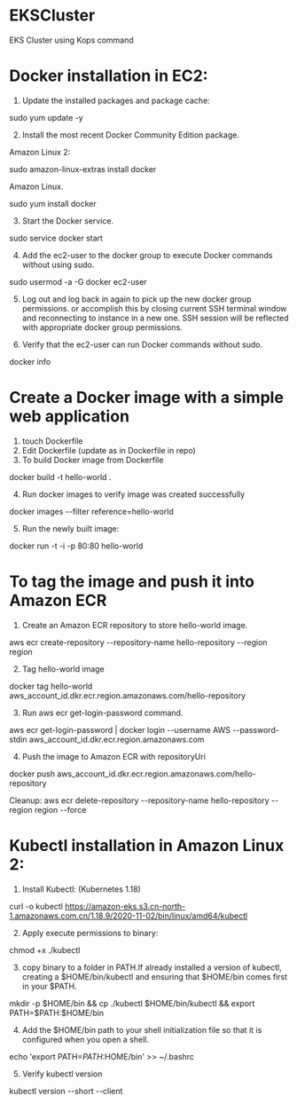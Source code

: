 # EKSCluster
EKS Cluster using Kops command

Docker installation in EC2:
===========================
1. Update the installed packages and package cache:

sudo yum update -y

2. Install the most recent Docker Community Edition package.

Amazon Linux 2:

sudo amazon-linux-extras install docker

Amazon Linux.

sudo yum install docker

3. Start the Docker service.

sudo service docker start

4. Add the ec2-user to the docker group to execute Docker commands without using sudo.

sudo usermod -a -G docker ec2-user

5. Log out and log back in again to pick up the new docker group permissions. or accomplish this by closing current SSH terminal window and reconnecting to instance in a new one. SSH session will be reflected with appropriate docker group permissions.

6. Verify that the ec2-user can run Docker commands without sudo.

docker info

# Create a Docker image with a simple web application
1. touch Dockerfile
2. Edit Dockerfile (update as in Dockerfile in repo)
3. To build Docker image from Dockerfile

docker build -t hello-world .

4. Run docker images to verify image was created successfully

docker images --filter reference=hello-world

5. Run the newly built image:

docker run -t -i -p 80:80 hello-world

# To tag the image and push it into Amazon ECR
1. Create an Amazon ECR repository to store hello-world image.

aws ecr create-repository --repository-name hello-repository --region region

2. Tag hello-world image

docker tag hello-world aws_account_id.dkr.ecr.region.amazonaws.com/hello-repository

3. Run aws ecr get-login-password command.

aws ecr get-login-password | docker login --username AWS --password-stdin aws_account_id.dkr.ecr.region.amazonaws.com

4. Push the image to Amazon ECR with repositoryUri

docker push aws_account_id.dkr.ecr.region.amazonaws.com/hello-repository

Cleanup:
aws ecr delete-repository --repository-name hello-repository --region region --force

# Kubectl installation in Amazon Linux 2:
1. Install Kubectl: (Kubernetes 1.18)

curl -o kubectl https://amazon-eks.s3.cn-north-1.amazonaws.com.cn/1.18.9/2020-11-02/bin/linux/amd64/kubectl

2. Apply execute permissions to binary:

chmod +x ./kubectl

3. copy binary to a folder in PATH.If already installed a version of kubectl, creating a $HOME/bin/kubectl and ensuring that $HOME/bin comes first in your $PATH.

mkdir -p $HOME/bin && cp ./kubectl $HOME/bin/kubectl && export PATH=$PATH:$HOME/bin

4. Add the $HOME/bin path to your shell initialization file so that it is configured when you open a shell.

echo 'export PATH=$PATH:$HOME/bin' >> ~/.bashrc

5. Verify kubectl version

kubectl version --short --client
